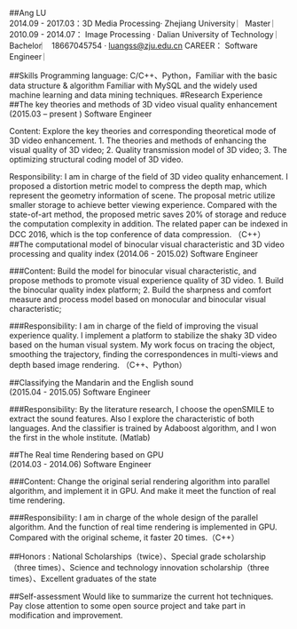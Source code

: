 ##Ang LU  
2014.09 - 2017.03：3D Media Processing·  Zhejiang University                       ︳Master   ︳ 
2010.09 - 2014.07：   Image Processing ·    Dalian University of Technology        ︳Bachelor︳
18667045754 · luangss@zju.edu.cn                   CAREER：   Software Engineer    ︳  
 
##Skills                  	Programming language: C/C++、Python，Familiar with the basic data structure & algorithm 
Familiar with MySQL and the widely used machine learning and data mining techniques.
#Research Experience
##The key theories and methods of 3D video visual quality enhancement
(2015.03 –  present )      Software Engineer

Content: Explore the key theories and corresponding theoretical mode of 3D video enhancement. 1. The theories and methods of enhancing the visual quality of 3D video; 2. Quality transmission model of 3D video; 3. The optimizing structural coding model of 3D video.

Responsibility: I am in charge of the field of 3D video quality enhancement. I proposed a distortion metric model to compress the depth map, which represent the geometry information of scene. The proposal metric utilize smaller storage to achieve better viewing experience. Compared with the state-of-art method, the proposed metric saves 20% of storage and reduce the computation complexity in addition. The related paper can be indexed in DCC 2016, which is the top conference of data compression. （C++）
##The computational model of binocular visual characteristic and 3D video processing and quality index
(2014.06 - 2015.02)    Software Engineer

###Content: 
Build the model for binocular visual characteristic, and propose methods to promote visual experience quality of 3D video. 1. Build the binocular quality index platform; 2. Build the sharpness and comfort measure and process model based on monocular and binocular visual characteristic;   

###Responsibility: 
I am in charge of the field of improving the visual experience quality. I implement a platform to stabilize the shaky 3D video based on the human visual system. My work focus on tracing the object, smoothing the trajectory, finding the correspondences in multi-views and depth based image rendering. （C++、Python）

##Classifying the Mandarin and the English sound                            
(2015.04 - 2015.05)    Software Engineer

###Responsibility: 
By the literature research, I choose the openSMILE to extract the sound features. Also I explore the characteristic of both languages. And the classifier is trained by Adaboost algorithm, and I won the first in the whole institute. (Matlab)

##The Real time Rendering based on GPU                                        
(2014.03 - 2014.06)     Software Engineer

###Content: 
Change the original serial rendering algorithm into parallel algorithm, and implement it in GPU. And make it meet the function of real time rendering.  

###Responsibility: 
I am in charge of the whole design of the parallel algorithm. And the function of real time rendering is implemented in GPU. Compared with the original scheme, it faster 20 times.（C++）

##Honors :  	National Scholarships（twice）、Special grade scholarship （three times）、Science and technology innovation scholarship（three times）、Excellent graduates of the state

##Self-assessment
Would like to summarize the current hot techniques. Pay close attention to some open source project and take part in modification and improvement. 
